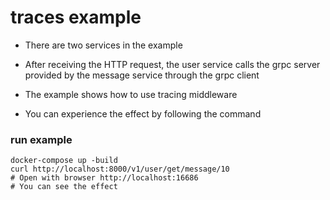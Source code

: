 # traces example

- There are two services in the example

- After receiving the HTTP request, the user service calls the grpc server provided by the message service through the grpc client

- The example shows how to use tracing middleware

- You can experience the effect by following the command

### run example
```shell
docker-compose up -build
curl http://localhost:8000/v1/user/get/message/10
# Open with browser http://localhost:16686
# You can see the effect
```



